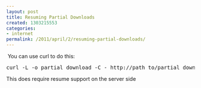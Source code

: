 ```yaml
---
layout: post
title: Resuming Partial Downloads
created: 1303215553
categories:
- internet
permalink: /2011/april/2/resuming-partial-downloads/
---
```

<p>&nbsp;You can use curl to do this:</p>
<pre>
curl -L -o partial_download -C - http://path_to/partial_download
</pre>
<p>This does require resume support on the server side</p>
